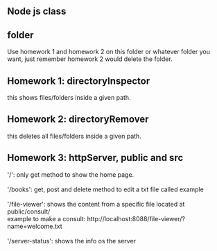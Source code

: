 ## Node js class

## folder
Use homework 1 and homework 2 on this folder or whatever folder you want, just remember homework 2 would delete the folder.
## Homework 1: directoryInspector
this shows files/folders inside a given path.

## Homework 2: directoryRemover
this deletes all files/folders inside a given path.

## Homework 3: httpServer, public and src

'/': only get method to show the home page.
\
\
'/books': get, post and delete method to edit a txt file called example
\
\
'/file-viewer': shows the content from a specific file located at public/consult/
\
example to make a consult: http://localhost:8088/file-viewer/?name=welcome.txt
\
\
'/server-status': shows the info os the server
